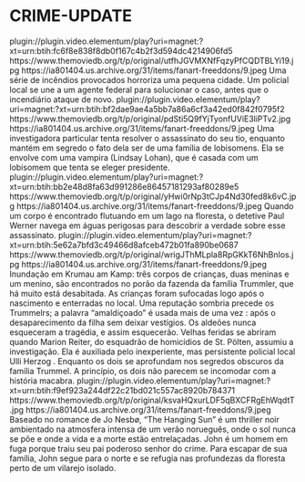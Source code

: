 # CRIME-UPDATE

<item>
<title>[COLOR silver][B] CHAMAS DA FÚRIA [/COLOR][/B][COLOR yellow]  FULL HD  [B][/COLOR][/B]</title>
<link>plugin://plugin.video.elementum/play?uri=magnet:?xt=urn:btih:fc6f8e838f8db0f167c4b2f3d594dc4214906fd5</link>
<thumbnail>https://www.themoviedb.org/t/p/original/utfhJGVMXNfFqzyPfCQDTBLYi19.jpg</thumbnail>
<fanart>https://ia801404.us.archive.org/31/items/fanart-freeddons/9.jpeg</fanart>
<info> Uma série de incêndios provocados horroriza uma pequena cidade. Um policial local se une a um agente federal para solucionar o caso, antes que o incendiário ataque de novo.</info>
</item>

<item>
<title>[COLOR silver][B] ENTRE AS SOMBRAS [/COLOR][/B][COLOR yellow]  FULL HD  [B][/COLOR][/B]</title>
<link>plugin://plugin.video.elementum/play?uri=magnet:?xt=urn:btih:bf2dae9ae4a5bb7a86a6cf3a42ed0f842f0795f2</link>
<thumbnail>https://www.themoviedb.org/t/p/original/pdSti5Q9fYjTyonfUViE3liPTv2.jpg</thumbnail>
<fanart>https://ia801404.us.archive.org/31/items/fanart-freeddons/9.jpeg</fanart>
<info>Uma investigadora particular tenta resolver o assassinato do seu tio, enquanto mantém em segredo o fato dela ser de uma família de lobisomens. Ela se envolve com uma vampira (Lindsay Lohan), que é casada com um lobisomem que tenta se eleger presidente.</info>
</item>

<item>
<title>[COLOR silver][B] RASTROS DE SANGUE [/COLOR][/B][COLOR yellow]  FULL HD  [B][/COLOR][/B]</title>
<link>plugin://plugin.video.elementum/play?uri=magnet:?xt=urn:btih:bb2e48d8fa63d991286e86457181293af80289e5</link>
<thumbnail>https://www.themoviedb.org/t/p/original/yHwi0rNp3tCJp4Nd30fed8k6vC.jpg</thumbnail>
<fanart>https://ia801404.us.archive.org/31/items/fanart-freeddons/9.jpeg</fanart>
<info> Quando um corpo é encontrado flutuando em um lago na floresta, o detetive Paul Werner navega em águas perigosas para descobrir a verdade sobre esse assassinato.</info>
</item>

<item>
<title>[COLOR silver][B] A MALDIÇÃO [/COLOR][/B][COLOR yellow]  FULL HD  [B][/COLOR][/B]</title>
<link>plugin://plugin.video.elementum/play?uri=magnet:?xt=urn:btih:5e62a7bfd3c49466d8afceb472b01fa890be0687</link>
<thumbnail>https://www.themoviedb.org/t/p/original/wrigJThMLpla8RpGKkT6NhBnIos.jpg</thumbnail>
<fanart>https://ia801404.us.archive.org/31/items/fanart-freeddons/9.jpeg</fanart>
<info> Inundação em Krumau am Kamp: três corpos de crianças, duas meninas e um menino, são encontrados no porão da fazenda da família Trummler, que há muito está desabitada. As crianças foram sufocadas logo após o nascimento e enterradas no local. Uma reputação sombria precede os Trummelrs; a palavra “amaldiçoado” é usada mais de uma vez : após o desaparecimento da filha sem deixar vestígios. Os aldeões nunca esqueceram a tragédia, e assim esquecerão. Velhas feridas se abriram quando Marion Reiter, do esquadrão de homicídios de St. Pölten, assumiu a investigação. Ela é auxiliada pelo inexperiente, mas persistente policial local Ulli Herzog . Enquanto os dois se aprofundam nos segredos obscuros da família Trummel. A princípio, os dois não parecem se incomodar com a história macabra.</info>
</item>

<item>
<title>[COLOR silver][B] O SOL PENDURADO [/COLOR][/B][COLOR yellow]  FULL HD  [B][/COLOR][/B]</title>
<link>plugin://plugin.video.elementum/play?uri=magnet:?xt=urn:btih:f9ef923a244df22c21bd021c557ac8920b784371</link>
<thumbnail>https://www.themoviedb.org/t/p/original/ksvaHQxurLDF5qBXCFRgEhWqdtT.jpg</thumbnail>
<fanart>https://ia801404.us.archive.org/31/items/fanart-freeddons/9.jpeg</fanart>
<info>Baseado no romance de Jo Nesbø, “The Hanging Sun” é um thriller noir ambientado na atmosfera intensa de um verão norueguês, onde o sol nunca se põe e onde a vida e a morte estão entrelaçadas. John é um homem em fuga porque traiu seu pai poderoso senhor do crime. Para escapar de sua família, John segue para o norte e se refugia nas profundezas da floresta perto de um vilarejo isolado.</info>
</item>
